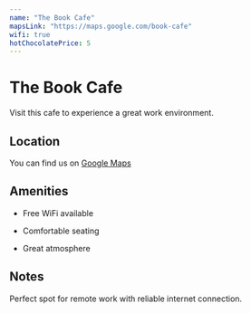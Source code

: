 ```yaml
---
name: "The Book Cafe"
mapsLink: "https://maps.google.com/book-cafe"
wifi: true
hotChocolatePrice: 5
---
```


# The Book Cafe

Visit this cafe to experience a great work environment.

## Location
You can find us on [Google Maps](https://maps.google.com/book-cafe)

## Amenities
- Free WiFi available

- Comfortable seating
- Great atmosphere

## Notes
Perfect spot for remote work with reliable internet connection.
